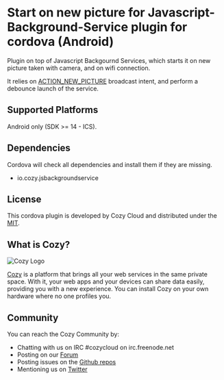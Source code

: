 # Start on new picture for Javascript-Background-Service plugin for cordova (Android)

Plugin on top of Javascript Backgournd Services, which starts it on new picture taken with camera, and on wifi connection.

It relies on [ACTION_NEW_PICTURE](http://developer.android.com/reference/android/hardware/Camera.html#ACTION_NEW_PICTURE) broadcast intent, and perform a debounce launch of the service.

## Supported Platforms
Android only (SDK >= 14 - ICS).

## Dependencies

Cordova will check all dependencies and install them if they are missing.

* io.cozy.jsbackgroundservice


## License

This cordova plugin is developed by Cozy Cloud and distributed under the [MIT](https://github.com/cozy/cordova-jsbgservice-newpicture/blob/master/LICENSE.md).

## What is Cozy?

![Cozy Logo](https://raw.github.com/mycozycloud/cozy-setup/gh-pages/assets/images/happycloud.png)

[Cozy](http://cozy.io) is a platform that brings all your web services in the
same private space.  With it, your web apps and your devices can share data
easily, providing you
with a new experience. You can install Cozy on your own hardware where no one
profiles you.

## Community

You can reach the Cozy Community by:

* Chatting with us on IRC #cozycloud on irc.freenode.net
* Posting on our [Forum](https://forum.cozy.io/)
* Posting issues on the [Github repos](https://github.com/cozy/)
* Mentioning us on [Twitter](http://twitter.com/mycozycloud)
